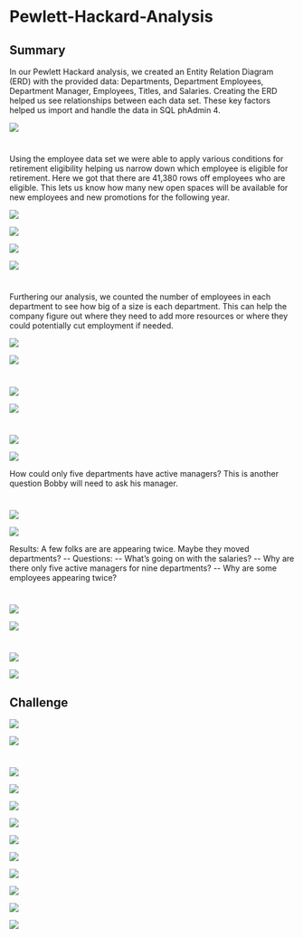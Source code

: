 # Pewlett-Hackard-Analysis

## Summary
In our Pewlett Hackard analysis, we created an Entity Relation Diagram (ERD) with the provided data: Departments, Department Employees, Department Manager, Employees, Titles, and Salaries. Creating the ERD helped us see relationships between each data set. These key factors helped us import and handle the data in SQL phAdmin 4.

![](https://github.com/juanmguevara/Pewlett-Hackard-Analysis/blob/master/EmployeeDB.png.png)

# 

Using the employee data set we were able to apply various conditions for retirement eligibility helping us narrow down which employee is eligible for retirement. Here we got that there are 41,380 rows off employees who are eligible. This lets us know how many new open spaces will be available for new employees and new promotions for the following year.

![](https://github.com/juanmguevara/Pewlett-Hackard-Analysis/blob/master/ScreenShots/Current%20Employees%20Query.PNG)

![](https://github.com/juanmguevara/Pewlett-Hackard-Analysis/blob/master/ScreenShots/Retirement%20Employees%20Output.PNG)

![](https://github.com/juanmguevara/Pewlett-Hackard-Analysis/blob/master/ScreenShots/Current%20Employees%20Query.PNG)

![](https://github.com/juanmguevara/Pewlett-Hackard-Analysis/blob/master/ScreenShots/Current%20Employees%20Output.PNG)

# 

Furthering our analysis, we counted the number of employees in each department to see how big of a size is each department. This can help the company figure out where they need to add more resources or where they could potentially cut employment if needed.

![](https://github.com/juanmguevara/Pewlett-Hackard-Analysis/blob/master/ScreenShots/Employee%20Count%20Per%20Department%20Query.PNG)

![](https://github.com/juanmguevara/Pewlett-Hackard-Analysis/blob/master/ScreenShots/Employee%20Count%20Per%20Department%20Output.PNG)

# 

![](https://github.com/juanmguevara/Pewlett-Hackard-Analysis/blob/master/ScreenShots/Employee%20Information%20Query.PNG)

![](https://github.com/juanmguevara/Pewlett-Hackard-Analysis/blob/master/ScreenShots/Employee%20Information%20Output.PNG)

# 

![](https://github.com/juanmguevara/Pewlett-Hackard-Analysis/blob/master/ScreenShots/Manager%20Information%20Query.PNG)

![](https://github.com/juanmguevara/Pewlett-Hackard-Analysis/blob/master/ScreenShots/Manager%20Information%20Output.PNG)

How could only five departments have active managers? 
This is another question Bobby will need to ask his manager.

# 

![](https://github.com/juanmguevara/Pewlett-Hackard-Analysis/blob/master/ScreenShots/Department%20Information%20Query.PNG)

![](https://github.com/juanmguevara/Pewlett-Hackard-Analysis/blob/master/ScreenShots/Department%20Information%20Output.PNG)

Results: A few folks are are appearing twice. Maybe they moved departments?
-- Questions:
-- What’s going on with the salaries?
-- Why are there only five active managers for nine departments?
-- Why are some employees appearing twice?

# 

![](https://github.com/juanmguevara/Pewlett-Hackard-Analysis/blob/master/ScreenShots/Sales%20Team%20Employee%20Information%20Query.PNG)

![](https://github.com/juanmguevara/Pewlett-Hackard-Analysis/blob/master/ScreenShots/Sales%20Team%20Employee%20Information%20Output.PNG)

# 

![](https://github.com/juanmguevara/Pewlett-Hackard-Analysis/blob/master/ScreenShots/Sales%20%26%20Development%20Team%20Employee%20Information%20Query.PNG)

![](https://github.com/juanmguevara/Pewlett-Hackard-Analysis/blob/master/ScreenShots/Sales%20%26%20Development%20Team%20Employee%20Information%20Output.PNG)

## Challenge

![](https://github.com/juanmguevara/Pewlett-Hackard-Analysis/blob/master/ScreenShots%20for%20Challenge/Titles%20Retirement%20Information%20Query.PNG)

![](https://github.com/juanmguevara/Pewlett-Hackard-Analysis/blob/master/ScreenShots%20for%20Challenge/Titles%20Retirement%20Information%20Output.PNG)

#

![](https://github.com/juanmguevara/Pewlett-Hackard-Analysis/blob/master/ScreenShots%20for%20Challenge/Counts%20the%20Duplicates%20Query.PNG)

![](https://github.com/juanmguevara/Pewlett-Hackard-Analysis/blob/master/ScreenShots%20for%20Challenge/Counts%20the%20Duplicates%20Output.PNG)

![](https://github.com/juanmguevara/Pewlett-Hackard-Analysis/blob/master/ScreenShots%20for%20Challenge/Counting%20how%20many%20employees%20share%20the%20same%20title.PNG)

![](https://github.com/juanmguevara/Pewlett-Hackard-Analysis/blob/master/ScreenShots%20for%20Challenge/Counting%20how%20many%20employees%20share%20the%20same%20title%20Output.PNG)

![](https://github.com/juanmguevara/Pewlett-Hackard-Analysis/blob/master/ScreenShots%20for%20Challenge/Display%20duplicate%20rows%20with%20all%20info%20Query.PNG)

![](https://github.com/juanmguevara/Pewlett-Hackard-Analysis/blob/master/ScreenShots%20for%20Challenge/Display%20duplicate%20rows%20with%20all%20info%20Output.PNG)

![](https://github.com/juanmguevara/Pewlett-Hackard-Analysis/blob/master/ScreenShots%20for%20Challenge/Removing%20Duplicates%20Query.PNG)

![](https://github.com/juanmguevara/Pewlett-Hackard-Analysis/blob/master/ScreenShots%20for%20Challenge/Removing%20Duplicates%20Output.PNG)

![](https://github.com/juanmguevara/Pewlett-Hackard-Analysis/blob/master/ScreenShots%20for%20Challenge/Mentor%20List%20Query.PNG)

![](https://github.com/juanmguevara/Pewlett-Hackard-Analysis/blob/master/ScreenShots%20for%20Challenge/Mentor%20List%20Output.PNG)
